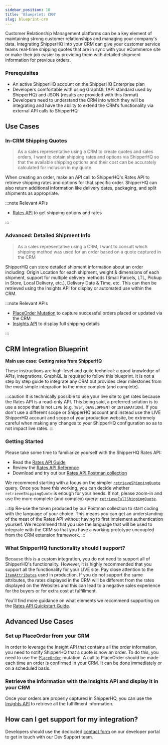 ```yaml
---
sidebar_position: 10
title: 'Blueprint: CRM'
slug: blueprint-crm
---
```


Customer Relationship Management platforms can be a key element of maintaining strong customer relationships and managing your company's data. Integrating ShipperHQ into your CRM can give your customer service teams real-time shipping quotes that are in sync with your eCommerce site or make their job easier by providing them with detailed shipment information for previous orders.

### Prerequisites
- An active ShipperHQ account on the ShipperHQ Enterprise plan
- Developers comfortable with using GraphQL (API standard used by ShipperHQ) and JSON (results are provided with this format)
- Developers need to understand the CRM into which they will be integrating and have the ability to extend the CRM’s functionality via external API calls to ShipperHQ

## Use Cases

### In-CRM Shipping Quotes

>As a sales representative using a CRM to create quotes and sales orders, I want to obtain shipping rates and options via ShipperHQ so that the available shipping options and their cost can be accurately calculated for inclusion in my quote.

When creating an order, make an API call to ShipperHQ's Rates API to retrieve shipping rates and options for that specific order. ShipperHQ can also return additional information like delivery dates, packaging, and split shipments as appropriate.

:::note Relevant APIs

* [Rates API](rates/overview.md) to get shipping options and rates

:::

### Advanced: Detailed Shipment Info

>As a sales representative using a CRM,  I want to consult which shipping method was used for an order based on a quote captured in the CRM

ShipperHQ can store detailed shipment information about an order including: Origin Location for each shipment, weight & dimensions of each shipment, support for multiple delivery methods (Small Parcels, LTL, Pickup in Store, Local Delivery, etc.), Delivery Date & Time, etc. This can then be retrieved using the Insights API for display or automated use within the CRM.

:::note Relevant APIs

* [PlaceOrder Mutation](labels/place-order.md) to capture successful orders placed or updated via the CRM
* [Insights API](insights/overview.md) to display full shipping details

:::

## CRM Integration Blueprint

**Main use case: Getting rates from ShipperHQ**

These instructions are high-level and quite technical: a good knowledge of APIs, integrations, GraphQL is required to follow this blueprint. It is not a step by step guide to integrate any CRM but provides clear milestones from the most simple integration to the more complex (and complete).

:::caution
It is technically possible to use your live site to get rates because the Rates API is a read-only API. This being said, a preferred solution is to use a scope that is not `LIVE` (e.g. `TEST`, `DEVELOPMENT` or `INTEGRATION`). If you don't use a different scope or ShipperHQ account and instead use the LIVE ShipperHQ account and scope of your production website, be extremely careful when making any changes to your ShipperHQ configuration so as to not impact live rates.
:::

### Getting Started

Please take some time to familiarize yourself with the ShipperHQ Rates API:
- Read the [Rates API Guide](rates/overview.md)
- Review the [Rates API Reference](https://dev.shipperhq.com/rates-service)
- Download and try out our [Rates API Postman collection](rates/examples.md#postman-collection)

We recommend starting with a focus on the simpler [`retrieveShippingQuote`](rates/examples.md#retrieveshippingquote) query. Once you have this working, you can decide whether `retrieveShippingQuote` is enough for your needs. If not, please zoom-in and use the more complete (and complex) query: [`retrieveFullShippingQuote`](rates/examples.md#example-retrieve-shipping-quote-with-scheduling-option).

:::tip
Re-use the token produced by our Postman collection to start coding with the language of your choice. This means you can get an understanding of the meat of the Rates API without having to first implement authentication yourself. We recommend that you use the language that will be used to integrate with the CRM so that you have a working prototype uncoupled from the CRM extension framework.
:::

### What ShipperHQ functionality should I support?
Because this is a custom integration, you do not need to support all of ShipperHQ's functionality. However, it is highly recommended that you support all the functionality for your LIVE site. Pay close attention to the [`ItemAttributes`](rates/quickstart.md#item-attributes) used in production. If you do not support the same attributes, the rates displayed in the CRM will be different from the rates displayed on the Websites and this can lead to a negative sales experience for the buyers or for extra cost at fulfillment.

You'll find more guidance on what elements we recommend supporting on the [Rates API Quickstart Guide](rates/quickstart.md#integration-requirements).

## Advanced Use Cases

### Set up PlaceOrder from your CRM

In order to leverage the Insight API that contains all the order information, you need to notify ShipperHQ that a quote is now an order. To do this, you need to use the [`PlaceOrder`](labels/place-order.md) mutation. A call to PlaceOrder should be made each time an order is confirmed in your CRM. It can be done immediately or on a scheduled basis.

### Retrieve the information with the Insights API and display it in your CRM

Once your orders are properly captured in ShipperHQ, you can use the [Insights API](insights/overview.md) to retrieve all the fulfillment information.

## How can I get support for my integration?
Developers should use the dedicated [contact form](/contact) on our developer portal to get in touch with our Dev Support team.
